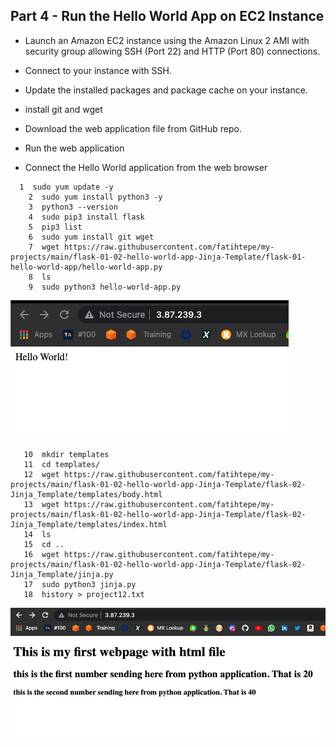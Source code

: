 ## Part 4 - Run the Hello World App on EC2 Instance

- Launch an Amazon EC2 instance using the Amazon Linux 2 AMI with security group allowing SSH (Port 22) and HTTP (Port 80) connections.

- Connect to your instance with SSH.

- Update the installed packages and package cache on your instance.

- install git and wget

- Download the web application file from GitHub repo.

- Run the web application

- Connect the Hello World application from the web browser

```
  1  sudo yum update -y
    2  sudo yum install python3 -y
    3  python3 --version
    4  sudo pip3 install flask
    5  pip3 list
    6  sudo yum install git wget
    7  wget https://raw.githubusercontent.com/fatihtepe/my-projects/main/flask-01-02-hello-world-app-Jinja-Template/flask-01-hello-world-app/hello-world-app.py
    8  ls
    9  sudo python3 hello-world-app.py
```
![hello-world-app.py](./1.png)

```
   10  mkdir templates
   11  cd templates/
   12  wget https://raw.githubusercontent.com/fatihtepe/my-projects/main/flask-01-02-hello-world-app-Jinja-Template/flask-02-Jinja_Template/templates/body.html
   13  wget https://raw.githubusercontent.com/fatihtepe/my-projects/main/flask-01-02-hello-world-app-Jinja-Template/flask-02-Jinja_Template/templates/index.html
   14  ls
   15  cd ..
   16  wget https://raw.githubusercontent.com/fatihtepe/my-projects/main/flask-01-02-hello-world-app-Jinja-Template/flask-02-Jinja_Template/jinja.py
   17  sudo python3 jinja.py
   18  history > project12.txt
```
![jinja.py](./2.png)